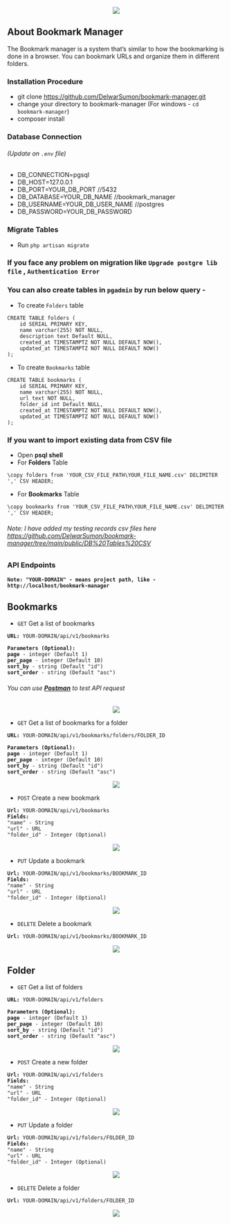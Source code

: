<p align="center"><a href="https://laravel.com" target="_blank" ><img src="https://github.com/DelwarSumon/bookmark-manager/blob/main/public/readme_images/Bookmark_Manager.png?raw=true"></a></p>

## About Bookmark Manager

The Bookmark manager is a system that’s similar to how the bookmarking is done in a browser. You can bookmark URLs and organize them in different folders.


### Installation Procedure

* git clone https://github.com/DelwarSumon/bookmark-manager.git
* change your directory to bookmark-manager (For windows - `cd bookmark-manager`)
* composer install

### Database Connection 
###### (Update on `.env` file)
* DB_CONNECTION=pgsql
* DB_HOST=127.0.0.1
* DB_PORT=YOUR_DB_PORT //5432
* DB_DATABASE=YOUR_DB_NAME //bookmark_manager
* DB_USERNAME=YOUR_DB_USER_NAME //postgres
* DB_PASSWORD=YOUR_DB_PASSWORD

### Migrate Tables
* Run `php artisan migrate`

### If you face any problem on migration like `Upgrade postgre lib file` , `Authentication Error` 
### You can also create tables in `pgadmin` by run below query -
* To create `Folders` table
<pre><code>CREATE TABLE folders (
    id SERIAL PRIMARY KEY, 
    name varchar(255) NOT NULL,
    description text Default NULL,
    created_at TIMESTAMPTZ NOT NULL DEFAULT NOW(),
    updated_at TIMESTAMPTZ NOT NULL DEFAULT NOW()
);</code></pre>

* To create `Bookmarks` table
<pre><code>CREATE TABLE bookmarks (
    id SERIAL PRIMARY KEY, 
    name varchar(255) NOT NULL,
    url text NOT NULL,
    folder_id int Default NULL,
    created_at TIMESTAMPTZ NOT NULL DEFAULT NOW(),
    updated_at TIMESTAMPTZ NOT NULL DEFAULT NOW()
);</code></pre>

### If you want to import existing data from CSV file
* Open <b>psql shell</b>
* For <b>Folders</b> Table
<pre><code>\copy folders from 'YOUR_CSV_FILE_PATH\YOUR_FILE_NAME.csv' DELIMITER ',' CSV HEADER;</code></pre>
* For <b>Bookmarks</b> Table
<pre><code>\copy bookmarks from 'YOUR_CSV_FILE_PATH\YOUR_FILE_NAME.csv' DELIMITER ',' CSV HEADER;</code></pre>

###### Note: I have added my testing records csv files here <a href="https://github.com/DelwarSumon/bookmark-manager/tree/main/public/DB%20Tables%20CSV`" target="_blank">https://github.com/DelwarSumon/bookmark-manager/tree/main/public/DB%20Tables%20CSV</a>

### API Endpoints
<b>`Note: "YOUR-DOMAIN" - means project path, like - http://localhost/bookmark-manager`</b>

## <b>Bookmarks</b>
* `GET` Get a list of bookmarks
<pre><code><b>URL:</b> YOUR-DOMAIN/api/v1/bookmarks

<b>Parameters (Optional):</b>
<b>page</b> - integer (Default 1)
<b>per_page</b> - integer (Default 10)
<b>sort_by</b> - string (Default "id")
<b>sort_order</b> - string (Default "asc")
</code></pre>

###### You can use <a href="https://www.postman.com/downloads/" target="_blank"><b>Postman</b></a> to test API request
<p align="center"><img src="https://github.com/DelwarSumon/bookmark-manager/blob/main/public/readme_images/Get_Bookmark.png?raw=true"></p>

* `GET` Get a list of bookmarks for a folder

<pre><code><b>URL:</b> YOUR-DOMAIN/api/v1/bookmarks/folders/FOLDER_ID

<b>Parameters (Optional):</b>
<b>page</b> - integer (Default 1)
<b>per_page</b> - integer (Default 10)
<b>sort_by</b> - string (Default "id")
<b>sort_order</b> - string (Default "asc")
</code></pre>

<p align="center"><img src="https://github.com/DelwarSumon/bookmark-manager/blob/main/public/readme_images/Get_Bookmark_Folder.png?raw=true"></p>

* `POST` Create a new bookmark
<pre><code><b>Url:</b> YOUR-DOMAIN/api/v1/bookmarks
<b>Fields:</b> 
"name" - String
"url" - URL
"folder_id" - Integer (Optional)
</code></pre>

<p align="center"><img src="https://github.com/DelwarSumon/bookmark-manager/blob/main/public/readme_images/Create_Bookmark.png?raw=true"></p>

* `PUT` Update a bookmark
<pre><code><b>Url:</b> YOUR-DOMAIN/api/v1/bookmarks/BOOKMARK_ID
<b>Fields:</b> 
"name" - String
"url" - URL
"folder_id" - Integer (Optional)
</code></pre>

<p align="center"><img src="https://github.com/DelwarSumon/bookmark-manager/blob/main/public/readme_images/Update_Bookmark.png?raw=true"></p>

* `DELETE` Delete a bookmark
<pre><code><b>Url:</b> YOUR-DOMAIN/api/v1/bookmarks/BOOKMARK_ID
</code></pre>

<p align="center"><img src="https://github.com/DelwarSumon/bookmark-manager/blob/main/public/readme_images/Delete_Bookmark.png?raw=true"></p>

## <b>Folder</b>
* `GET` Get a list of folders
<pre><code><b>URL:</b> YOUR-DOMAIN/api/v1/folders

<b>Parameters (Optional):</b>
<b>page</b> - integer (Default 1)
<b>per_page</b> - integer (Default 10)
<b>sort_by</b> - string (Default "id")
<b>sort_order</b> - string (Default "asc")
</code></pre>

<p align="center"><img src="https://github.com/DelwarSumon/bookmark-manager/blob/main/public/readme_images/Get_Folder.png?raw=true"></p>

* `POST` Create a new folder
<pre><code><b>Url:</b> YOUR-DOMAIN/api/v1/folders
<b>Fields:</b> 
"name" - String
"url" - URL
"folder_id" - Integer (Optional)
</code></pre>

<p align="center"><img src="https://github.com/DelwarSumon/bookmark-manager/blob/main/public/readme_images/Create_Folder.png?raw=true"></p>

* `PUT` Update a folder
<pre><code><b>Url:</b> YOUR-DOMAIN/api/v1/folders/FOLDER_ID
<b>Fields:</b> 
"name" - String
"url" - URL
"folder_id" - Integer (Optional)
</code></pre>

<p align="center"><img src="https://github.com/DelwarSumon/bookmark-manager/blob/main/public/readme_images/Update_Folder.png?raw=true"></p>

* `DELETE` Delete a folder
<pre><code><b>Url:</b> YOUR-DOMAIN/api/v1/folders/FOLDER_ID
</code></pre>

<p align="center"><img src="https://github.com/DelwarSumon/bookmark-manager/blob/main/public/readme_images/Delete_Folder.png?raw=true"></p>

